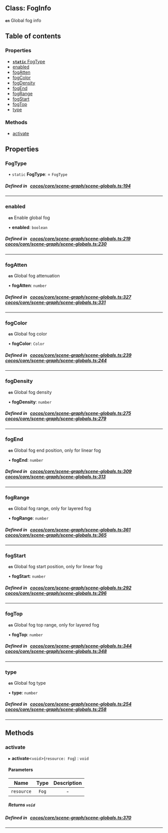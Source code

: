 
## Class: FogInfo







**`en`** Global fog info



<div class="table-of-content">
<h2>Table of contents</h2>


### Properties

- [ **`static`**  FogType](#FogType)
- [ enabled](#enabled)
- [ fogAtten](#fogAtten)
- [ fogColor](#fogColor)
- [ fogDensity](#fogDensity)
- [ fogEnd](#fogEnd)
- [ fogRange](#fogRange)
- [ fogStart](#fogStart)
- [ fogTop](#fogTop)
- [ type](#type)

### Methods

- [ activate](#activate)
</div>

## Properties


### FogType
<div style="margin-left: 10px;">




• `static` **FogType**:
  = `FogType`
</div>

##### Defined in &nbsp;   [cocos/core/scene-graph/scene-globals.ts:194](https://github.com/cocos-creator/engine/blob/c7bf6b8a9/cocos/core/scene-graph/scene-globals.ts#L194)&nbsp;


___


### enabled
<div style="margin-left: 10px;">




**`en`** Enable global fog





•  **enabled**:
 ``boolean`` 
</div>

##### Defined in &nbsp;   [cocos/core/scene-graph/scene-globals.ts:219](https://github.com/cocos-creator/engine/blob/c7bf6b8a9/cocos/core/scene-graph/scene-globals.ts#L219)&nbsp;   [cocos/core/scene-graph/scene-globals.ts:230](https://github.com/cocos-creator/engine/blob/c7bf6b8a9/cocos/core/scene-graph/scene-globals.ts#L230)&nbsp;


___


### fogAtten
<div style="margin-left: 10px;">




**`en`** Global fog attenuation





•  **fogAtten**:
 ``number`` 
</div>

##### Defined in &nbsp;   [cocos/core/scene-graph/scene-globals.ts:327](https://github.com/cocos-creator/engine/blob/c7bf6b8a9/cocos/core/scene-graph/scene-globals.ts#L327)&nbsp;   [cocos/core/scene-graph/scene-globals.ts:331](https://github.com/cocos-creator/engine/blob/c7bf6b8a9/cocos/core/scene-graph/scene-globals.ts#L331)&nbsp;


___


### fogColor
<div style="margin-left: 10px;">




**`en`** Global fog color





•  **fogColor**:
 ``Color`` 
</div>

##### Defined in &nbsp;   [cocos/core/scene-graph/scene-globals.ts:239](https://github.com/cocos-creator/engine/blob/c7bf6b8a9/cocos/core/scene-graph/scene-globals.ts#L239)&nbsp;   [cocos/core/scene-graph/scene-globals.ts:244](https://github.com/cocos-creator/engine/blob/c7bf6b8a9/cocos/core/scene-graph/scene-globals.ts#L244)&nbsp;


___


### fogDensity
<div style="margin-left: 10px;">




**`en`** Global fog density





•  **fogDensity**:
 ``number`` 
</div>

##### Defined in &nbsp;   [cocos/core/scene-graph/scene-globals.ts:275](https://github.com/cocos-creator/engine/blob/c7bf6b8a9/cocos/core/scene-graph/scene-globals.ts#L275)&nbsp;   [cocos/core/scene-graph/scene-globals.ts:279](https://github.com/cocos-creator/engine/blob/c7bf6b8a9/cocos/core/scene-graph/scene-globals.ts#L279)&nbsp;


___


### fogEnd
<div style="margin-left: 10px;">




**`en`** Global fog end position, only for linear fog





•  **fogEnd**:
 ``number`` 
</div>

##### Defined in &nbsp;   [cocos/core/scene-graph/scene-globals.ts:309](https://github.com/cocos-creator/engine/blob/c7bf6b8a9/cocos/core/scene-graph/scene-globals.ts#L309)&nbsp;   [cocos/core/scene-graph/scene-globals.ts:313](https://github.com/cocos-creator/engine/blob/c7bf6b8a9/cocos/core/scene-graph/scene-globals.ts#L313)&nbsp;


___


### fogRange
<div style="margin-left: 10px;">




**`en`** Global fog range, only for layered fog





•  **fogRange**:
 ``number`` 
</div>

##### Defined in &nbsp;   [cocos/core/scene-graph/scene-globals.ts:361](https://github.com/cocos-creator/engine/blob/c7bf6b8a9/cocos/core/scene-graph/scene-globals.ts#L361)&nbsp;   [cocos/core/scene-graph/scene-globals.ts:365](https://github.com/cocos-creator/engine/blob/c7bf6b8a9/cocos/core/scene-graph/scene-globals.ts#L365)&nbsp;


___


### fogStart
<div style="margin-left: 10px;">




**`en`** Global fog start position, only for linear fog





•  **fogStart**:
 ``number`` 
</div>

##### Defined in &nbsp;   [cocos/core/scene-graph/scene-globals.ts:292](https://github.com/cocos-creator/engine/blob/c7bf6b8a9/cocos/core/scene-graph/scene-globals.ts#L292)&nbsp;   [cocos/core/scene-graph/scene-globals.ts:296](https://github.com/cocos-creator/engine/blob/c7bf6b8a9/cocos/core/scene-graph/scene-globals.ts#L296)&nbsp;


___


### fogTop
<div style="margin-left: 10px;">




**`en`** Global fog top range, only for layered fog





•  **fogTop**:
 ``number`` 
</div>

##### Defined in &nbsp;   [cocos/core/scene-graph/scene-globals.ts:344](https://github.com/cocos-creator/engine/blob/c7bf6b8a9/cocos/core/scene-graph/scene-globals.ts#L344)&nbsp;   [cocos/core/scene-graph/scene-globals.ts:348](https://github.com/cocos-creator/engine/blob/c7bf6b8a9/cocos/core/scene-graph/scene-globals.ts#L348)&nbsp;


___


### type
<div style="margin-left: 10px;">




**`en`** Global fog type





•  **type**:
 ``number`` 
</div>

##### Defined in &nbsp;   [cocos/core/scene-graph/scene-globals.ts:254](https://github.com/cocos-creator/engine/blob/c7bf6b8a9/cocos/core/scene-graph/scene-globals.ts#L254)&nbsp;   [cocos/core/scene-graph/scene-globals.ts:258](https://github.com/cocos-creator/engine/blob/c7bf6b8a9/cocos/core/scene-graph/scene-globals.ts#L258)&nbsp;


___

<!---->
## Methods

### activate
<div style="margin-left: 10px;">

▸   **activate**<`void`\>(`resource: Fog`) : `void`




<!---->
<!--    #### Returns `void` -->
<!---->

#### Parameters

| Name | Type | Description |
| :------: | :------: | :------: |
| `resource` | `Fog` | - |



##### Returns `void`




</div>

##### Defined in &nbsp;   [cocos/core/scene-graph/scene-globals.ts:370](https://github.com/cocos-creator/engine/blob/c7bf6b8a9/cocos/core/scene-graph/scene-globals.ts#L370)&nbsp;
___
<!---->



